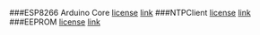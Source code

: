 ###ESP8266 Arduino Core [license]() [link]()
###NTPClient [license](https://github.com/arduino-libraries/NTPClient) [link]()
###EEPROM [license]() [link]()
